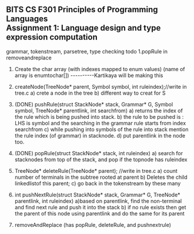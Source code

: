 ## BITS CS F301 Principles of Programming Languages <br> Assignment 1: Language design and type expression computation
grammar, tokenstream, parsetree, type checking
todo
1.popRule in removeandreplace








1. Create the char array (with indexes mapped to enum values) (name of array is enumtochar[])
----------Kartikaya will be making this
2. createNode(TreeNode* parent, Symbol symbol, int ruleindex);//write in tree.c
a) crete a node in the tree
b) different way to creat for S

3. (DONE) pushRule(struct StackNode* stack, Grammar* G, Symbol symbol, TreeNode* parentlink, int searchfrom)
    a) returns the index of the rule which is being pushed into stack.
    b) the rule to be pushed is : LHS is symbol and the searching in the grammar
    rule starts from index searchfrom
    c) while pushing into symbols of the rule into stack
        mention the rule index (of grammar) in stacknode. 
    d) put parentlink in the node too.
4. (DONE) popRule(struct StackNode* stack, int ruleindex)
    a) search for stacknodes from top of the stack, and pop if the topnode has ruleindex 
5. TreeNode* deleteRule(TreeNode* parent); //write in tree.c
    a) count number of terminals in the subtree rooted at parent
    b) Deletes the child linkedlistof this parent;
    c) go back in the tokenstream by these many
6. int pushNextRule(struct StackNode* stack, Grammar* G, TreeNode* parentlink, int ruleindex)
    a)based on parentlink, find the non-terminal and find next rule and push it into the stack
    b) if no rule exists then get the parent of this node using parentlink and do the same for its parent
7. removeAndReplace (has popRule, deleteRule, and pushnextrule)
